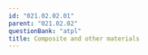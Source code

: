 ```yaml
---
id: "021.02.02.01"
parent: "021.02.02"
questionBank: "atpl"
title: Composite and other materials
---
```

